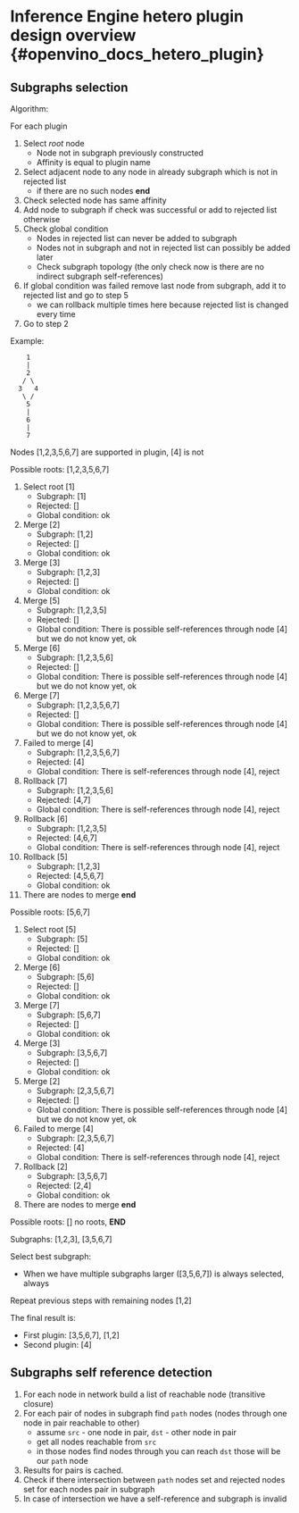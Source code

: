 # Inference Engine hetero plugin design overview {#openvino_docs_hetero_plugin}

## Subgraphs selection

Algorithm:

For each plugin
1. Select *root* node
    * Node not in subgraph previously constructed
    * Affinity is equal to plugin name
2. Select adjacent node to any node in already subgraph which is not in rejected list
    * if there are no such nodes **end**
3. Check selected node has same affinity
4. Add node to subgraph if check was successful or add to rejected list otherwise
5. Check global condition
    * Nodes in rejected list can never be added to subgraph
    * Nodes not in subgraph and not in rejected list can possibly be added later
    * Check subgraph topology (the only check now is there are no indirect subgraph self-references)
6. If global condition was failed remove last node from subgraph, add it to rejected list and go to step 5
    * we can rollback multiple times here because rejected list is changed every time
7. Go to step 2

Example:
```
    1
    |
    2
   / \
  3   4
   \ /
    5
    |
    6
    |
    7
```

Nodes [1,2,3,5,6,7] are supported in plugin, [4] is not

Possible roots: [1,2,3,5,6,7]
1. Select root [1]
    * Subgraph: [1]
    * Rejected: []
    * Global condition: ok
2. Merge [2]
    * Subgraph: [1,2]
    * Rejected: []
    * Global condition: ok
3. Merge [3]
    * Subgraph: [1,2,3]
    * Rejected: []
    * Global condition: ok
4. Merge [5]
    * Subgraph: [1,2,3,5]
    * Rejected: []
    * Global condition: There is possible self-references through node [4] but we do not know yet, ok
5. Merge [6]
    * Subgraph: [1,2,3,5,6]
    * Rejected: []
    * Global condition: There is possible self-references through node [4] but we do not know yet, ok
6. Merge [7]
    * Subgraph: [1,2,3,5,6,7]
    * Rejected: []
    * Global condition: There is possible self-references through node [4] but we do not know yet, ok
7. Failed to merge [4]
    * Subgraph: [1,2,3,5,6,7]
    * Rejected: [4]
    * Global condition: There is self-references through node [4], reject
8. Rollback [7]
    * Subgraph: [1,2,3,5,6]
    * Rejected: [4,7]
    * Global condition: There is self-references through node [4], reject
9. Rollback [6]
    * Subgraph: [1,2,3,5]
    * Rejected: [4,6,7]
    * Global condition: There is self-references through node [4], reject
10. Rollback [5]
    * Subgraph: [1,2,3]
    * Rejected: [4,5,6,7]
    * Global condition: ok
11. There are nodes to merge **end**

Possible roots: [5,6,7]
1. Select root [5]
    * Subgraph: [5]
    * Rejected: []
    * Global condition: ok
2. Merge [6]
    * Subgraph: [5,6]
    * Rejected: []
    * Global condition: ok
3. Merge [7]
    * Subgraph: [5,6,7]
    * Rejected: []
    * Global condition: ok
4. Merge [3]
    * Subgraph: [3,5,6,7]
    * Rejected: []
    * Global condition: ok
5. Merge [2]
    * Subgraph: [2,3,5,6,7]
    * Rejected: []
    * Global condition: There is possible self-references through node [4] but we do not know yet, ok
6. Failed to merge [4]
    * Subgraph: [2,3,5,6,7]
    * Rejected: [4]
    * Global condition: There is self-references through node [4], reject
7. Rollback [2]
    * Subgraph: [3,5,6,7]
    * Rejected: [2,4]
    * Global condition: ok
8. There are nodes to merge **end**

Possible roots: [] no roots, **END**

Subgraphs: [1,2,3], [3,5,6,7]

Select best subgraph:
* When we have multiple subgraphs larger ([3,5,6,7]) is always selected, always

Repeat previous steps with remaining nodes [1,2]

The final result is:
* First plugin: [3,5,6,7], [1,2]
* Second plugin: [4]


## Subgraphs self reference detection

1. For each node in network build a list of reachable node (transitive closure)
2. For each pair of nodes in subgraph find `path` nodes (nodes through one node in pair reachable to other)
    * assume `src` - one node in pair, `dst` - other node in pair
    * get all nodes reachable from `src`
    * in those nodes find nodes through you can reach `dst` those will be our `path` node
3. Results for pairs is cached.
4. Check if there intersection between `path` nodes set and rejected nodes set for each nodes pair in subgraph
5. In case of intersection we have a self-reference and subgraph is invalid
